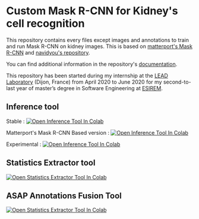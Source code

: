 # Custom Mask R-CNN for Kidney's cell recognition

This repository contains every files except images and annotations to train and run Mask R-CNN on kidney images. This is based on [matterport's Mask R-CNN](https://github.com/matterport/Mask_RCNN) and [navidyou's repository](https://github.com/navidyou/Mask-RCNN-implementation-for-cell-nucleus-detection-executable-on-google-colab-).

You can find additional information in the repository's [documentation](docs/README.md).

This repository has been started during my internship at the [LEAD Laboratory](http://leadserv.u-bourgogne.fr/en/) (Dijon, France) from April 2020 to June 2020 for my second-to-last year of master’s degree in Software Engineering at [ESIREM](https://esirem.u-bourgogne.fr/).

## Inference tool
Stable : [![Open Inference Tool In Colab](https://colab.research.google.com/assets/colab-badge.svg)](https://colab.research.google.com/github/AdrienJaugey/Custom-Mask-R-CNN-for-kidney-s-cell-recognition/blob/master/Mask_R_CNN_Nephrology_Inference.ipynb) 

Matterport's Mask R-CNN Based version : [![Open Inference Tool In Colab](https://colab.research.google.com/assets/colab-badge.svg)](https://colab.research.google.com/github/AdrienJaugey/Custom-Mask-R-CNN-for-kidney-s-cell-recognition/blob/Matterport_based/Mask_R_CNN_Nephrology_Inference.ipynb)

Experimental : [![Open Inference Tool In Colab](https://colab.research.google.com/assets/colab-badge.svg)](https://colab.research.google.com/github/AdrienJaugey/Custom-Mask-R-CNN-for-kidney-s-cell-recognition/blob/experimental/Mask_R_CNN_Nephrology_Inference.ipynb)

## Statistics Extractor tool
[![Open Statistics Extractor Tool In Colab](https://colab.research.google.com/assets/colab-badge.svg)](https://colab.research.google.com/github/AdrienJaugey/Custom-Mask-R-CNN-for-kidney-s-cell-recognition/blob/master/Mask_R_CNN_Stats_Extractor.ipynb) 

## ASAP Annotations Fusion Tool
[![Open Statistics Extractor Tool In Colab](https://colab.research.google.com/assets/colab-badge.svg)](https://colab.research.google.com/github/AdrienJaugey/Custom-Mask-R-CNN-for-kidney-s-cell-recognition/blob/master/Mask_R_CNN_ASAP_Annotations_Fusion.ipynb#scrollTo=C_oloTUK8ODv) 
